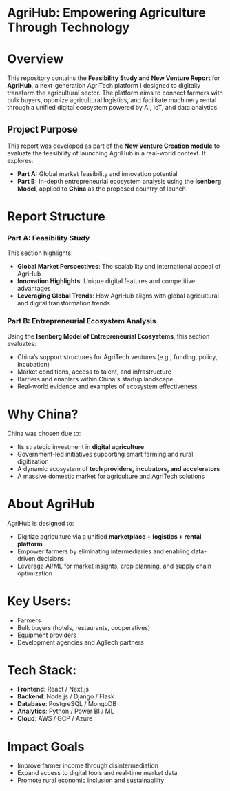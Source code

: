 # AgriHub: Empowering Agriculture Through Technology
# Overview
This repository contains the **Feasibility Study and New Venture Report** for **AgriHub**, a next-generation AgriTech platform I designed to digitally transform the agricultural sector. The platform aims to connect farmers with bulk buyers, optimize agricultural logistics, and facilitate machinery rental through a unified digital ecosystem powered by AI, IoT, and data analytics.
## Project Purpose
This report was developed as part of the **New Venture Creation module** to evaluate the feasibility of launching AgriHub in a real-world context. It explores:
- **Part A:** Global market feasibility and innovation potential  
- **Part B:** In-depth entrepreneurial ecosystem analysis using the **Isenberg Model**, applied to **China** as the proposed country of launch
# Report Structure
### Part A: Feasibility Study
This section highlights:
- **Global Market Perspectives**: The scalability and international appeal of AgriHub  
- **Innovation Highlights**: Unique digital features and competitive advantages  
- **Leveraging Global Trends**: How AgriHub aligns with global agricultural and digital transformation trends
### Part B: Entrepreneurial Ecosystem Analysis
Using the **Isenberg Model of Entrepreneurial Ecosystems**, this section evaluates:
- China’s support structures for AgriTech ventures (e.g., funding, policy, incubation)
- Market conditions, access to talent, and infrastructure
- Barriers and enablers within China's startup landscape
- Real-world evidence and examples of ecosystem effectiveness
# Why China?
China was chosen due to:
- Its strategic investment in **digital agriculture**
- Government-led initiatives supporting smart farming and rural digitization
- A dynamic ecosystem of **tech providers, incubators, and accelerators**
- A massive domestic market for agriculture and AgriTech solutions
# About AgriHub
AgriHub is designed to:
- Digitize agriculture via a unified **marketplace + logistics + rental platform**
- Empower farmers by eliminating intermediaries and enabling data-driven decisions
- Leverage AI/ML for market insights, crop planning, and supply chain optimization
# Key Users:
- Farmers
- Bulk buyers (hotels, restaurants, cooperatives)
- Equipment providers
- Development agencies and AgTech partners
# Tech Stack:
- **Frontend**: React / Next.js  
- **Backend**: Node.js / Django / Flask  
- **Database**: PostgreSQL / MongoDB  
- **Analytics**: Python / Power BI / ML  
- **Cloud**: AWS / GCP / Azure  
# Impact Goals
- Improve farmer income through disintermediation  
- Expand access to digital tools and real-time market data  
- Promote rural economic inclusion and sustainability  
